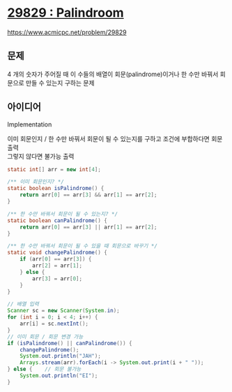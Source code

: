 # [29829 : Palindroom](https://www.acmicpc.net/problem/29829)
https://www.acmicpc.net/problem/29829

## 문제
4 개의 숫자가 주어질 때 이 수들의 배열이 회문(palindrome)이거나 한 수만 바꿔서 회문으로 만들 수 있는지 구하는 문제

## 아이디어
Implementation

이미 회문인지 / 한 수만 바꿔서 회문이 될 수 있는지를 구하고 조건에 부합하다면 회문 출력  
그렇지 않다면 불가능 출력
```java
static int[] arr = new int[4];

/** 이미 회문인지? */
static boolean isPalindrome() {
    return arr[0] == arr[3] && arr[1] == arr[2];
}

/** 한 수만 바꿔서 회문이 될 수 있는지? */
static boolean canPalindrome() {
    return arr[0] == arr[3] || arr[1] == arr[2];
}

/** 한 수만 바꿔서 회문이 될 수 있을 때 회문으로 바꾸기 */
static void changePalindrome() {
    if (arr[0] == arr[3]) {
        arr[2] = arr[1];
    } else {
        arr[3] = arr[0];
    }
}

// 배열 입력
Scanner sc = new Scanner(System.in);
for (int i = 0; i < 4; i++) {
    arr[i] = sc.nextInt();
}
// 이미 회문 / 회문 변경 가능
if (isPalindrome() || canPalindrome()) {
    changePalindrome();
    System.out.println("JAH");
    Arrays.stream(arr).forEach(i -> System.out.print(i + " "));
} else {    // 회문 불가능
    System.out.println("EI");
}
```